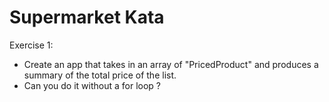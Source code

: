 # Supermarket Kata

Exercise 1:
- Create an app that takes in an array of "PricedProduct" and produces a summary of the total price of the list.
- Can you do it without a for loop ?


